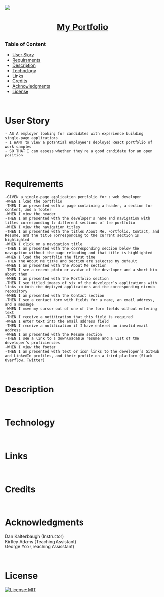 <img src="https://as1.ftcdn.net/v2/jpg/03/12/00/38/1000_F_312003832_T2hmgMlJOnDYcDjKybmtyRL0k5taIetb.jpg">

<h1 align="center">

[My Portfolio]()

</h1>

### Table of Content

- [User Story](#user-story)
- [Requirements](#Requirements)
- [Description](#Description)
- [Technology](#Technology)
- [Links](#Links)
- [Credits](#credits)
- [Acknowledgments](#Acknowledgments)
- [License](#license)

<p>&nbsp;</p>

# User Story

    - AS A employer looking for candidates with experience building single-page applications
    - I WANT to view a potential employee's deployed React portfolio of work samples
    - SO THAT I can assess whether they're a good candidate for an open position

<p>&nbsp;</p>

# Requirements

    -GIVEN a single-page application portfolio for a web developer
    -WHEN I load the portfolio
    -THEN I am presented with a page containing a header, a section for content, and a footer
    -WHEN I view the header
    -THEN I am presented with the developer's name and navigation with titles corresponding to different sections of the portfolio
    -WHEN I view the navigation titles
    -THEN I am presented with the titles About Me, Portfolio, Contact, and Resume, and the title corresponding to the current section is highlighted
    -WHEN I click on a navigation title
    -THEN I am presented with the corresponding section below the navigation without the page reloading and that title is highlighted
    -WHEN I load the portfolio the first time
    -THEN the About Me title and section are selected by default
    -WHEN I am presented with the About Me section
    -THEN I see a recent photo or avatar of the developer and a short bio about them
    -WHEN I am presented with the Portfolio section
    -THEN I see titled images of six of the developer’s applications with links to both the deployed applications and the corresponding GitHub repository
    -WHEN I am presented with the Contact section
    -THEN I see a contact form with fields for a name, an email address, and a message
    -WHEN I move my cursor out of one of the form fields without entering text
    -THEN I receive a notification that this field is required
    -WHEN I enter text into the email address field
    -THEN I receive a notification if I have entered an invalid email address
    -WHEN I am presented with the Resume section
    -THEN I see a link to a downloadable resume and a list of the developer’s proficiencies
    -WHEN I view the footer
    -THEN I am presented with text or icon links to the developer’s GitHub and LinkedIn profiles, and their profile on a third platform (Stack Overflow, Twitter)

<p>&nbsp;</p>

# Description

<p>&nbsp;</p>

# Technology

<p>&nbsp;</p>

# Links

<p>&nbsp;</p>

# Credits

<p>&nbsp;</p>

# Acknowledgments

Dan Kaltenbaugh (Instructor)<br>
Kirtley Adams (Teaching Assistant) <br>
George Yoo (Teaching Assisstant)

<p>&nbsp;</p>

# License

[![License: MIT](https://img.shields.io/badge/License-MIT-yellow.svg)](https://opensource.org/licenses/MIT)
